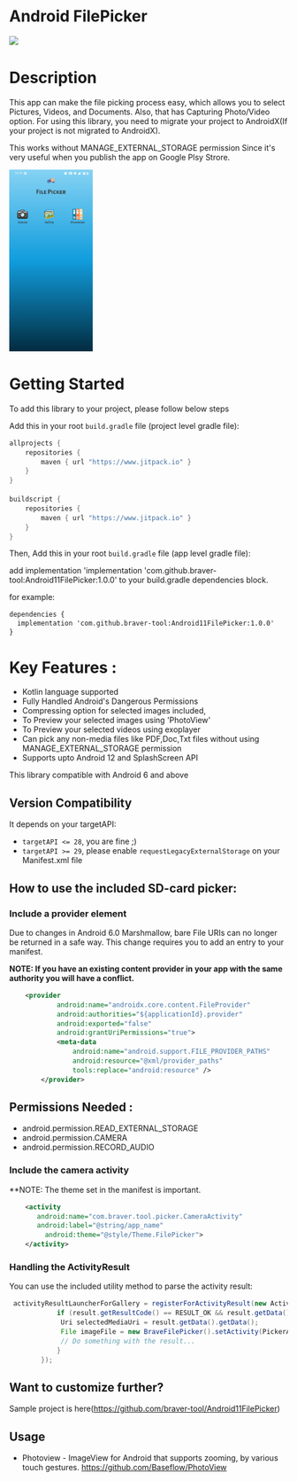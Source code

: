 # Android FilePicker
[![](https://jitpack.io/v/braver-tool/Android11FilePicker.svg)](https://jitpack.io/#braver-tool/Android11FilePicker)

# Description

This app can make the file picking process easy, which allows you to select Pictures, Videos, and Documents. Also, that has Capturing Photo/Video option.
For using this library, you need to migrate your project to AndroidX(If your project is not migrated to AndroidX).

This works without MANAGE_EXTERNAL_STORAGE permission Since it's very useful when you publish the app on Google Plsy Strore.


<img src="app_demo_pic.jpg" width="30%" height="30%"/>


# Getting Started

To add this library to your project, please follow below steps

Add this in your root `build.gradle` file (project level gradle file):

```gradle
allprojects {
    repositories {
        maven { url "https://www.jitpack.io" }
    }
}

buildscript {
    repositories {
        maven { url "https://www.jitpack.io" }
    }
}
```

Then, Add this in your root `build.gradle` file (app level gradle file):

  add implementation 'implementation 'com.github.braver-tool:Android11FilePicker:1.0.0' to your build.gradle dependencies block.

  for example:

  ```
  dependencies {
    implementation 'com.github.braver-tool:Android11FilePicker:1.0.0'
  }
  ```

# Key Features :

- Kotlin language supported
- Fully Handled Android's Dangerous Permissions
- Compressing option for selected images included,
- To Preview your selected images using 'PhotoView'
- To Preview your selected videos using exoplayer
- Can pick any non-media files like PDF,Doc,Txt files without using MANAGE_EXTERNAL_STORAGE permission
- Supports upto Android 12 and SplashScreen API

This library compatible with Android 6 and above


## Version Compatibility
It depends on your targetAPI:
- `targetAPI <= 28`, you are fine ;)
- `targetAPI >= 29`, please enable `requestLegacyExternalStorage` on your Manifest.xml file

## How to use the included SD-card picker:

### Include a provider element

Due to changes in Android 6.0 Marshmallow, bare File URIs can no
longer be returned in a safe way. This change requires you to add an
entry to your manifest.

**NOTE: If you have an existing content provider in your app with the same authority you will have a conflict.**

```xml
    <provider
            android:name="androidx.core.content.FileProvider"
            android:authorities="${applicationId}.provider"
            android:exported="false"
            android:grantUriPermissions="true">
            <meta-data
                android:name="android.support.FILE_PROVIDER_PATHS"
                android:resource="@xml/provider_paths"
                tools:replace="android:resource" />
        </provider>
```

## Permissions Needed :

* android.permission.READ_EXTERNAL_STORAGE
* android.permission.CAMERA
* android.permission.RECORD_AUDIO

### Include the camera activity

**NOTE: The theme set in the manifest is important.

```xml
    <activity
       android:name="com.braver.tool.picker.CameraActivity"
       android:label="@string/app_name"
         android:theme="@style/Theme.FilePicker">
    </activity>
```

### Handling the ActivityResult

You can use the included utility method to parse the activity result:

```java
 activityResultLauncherForGallery = registerForActivityResult(new ActivityResultContracts.StartActivityForResult(), result -> {
            if (result.getResultCode() == RESULT_OK && result.getData() != null) {
             Uri selectedMediaUri = result.getData().getData();
             File imageFile = new BraveFilePicker().setActivity(PickerActivity.this).setIsCompressImage(false).setIsTrimVide(false).setFileType(BraveFileType.IMAGE).setDestinationFilePath(AppUtils.getRandomImageFileName(PickerActivity.this)).setContentUri(selectedMediaUri).getSourceFile();
             // Do something with the result...
            }
        });
```

## Want to customize further?

Sample project is here(https://github.com/braver-tool/Android11FilePicker)

## Usage

 * Photoview - ImageView for Android that supports zooming, by various touch gestures.
   https://github.com/Baseflow/PhotoView
